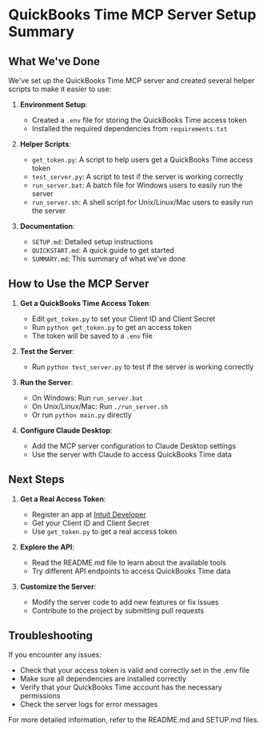 # QuickBooks Time MCP Server Setup Summary

## What We've Done

We've set up the QuickBooks Time MCP server and created several helper scripts to make it easier to use:

1. **Environment Setup**:
   - Created a `.env` file for storing the QuickBooks Time access token
   - Installed the required dependencies from `requirements.txt`

2. **Helper Scripts**:
   - `get_token.py`: A script to help users get a QuickBooks Time access token
   - `test_server.py`: A script to test if the server is working correctly
   - `run_server.bat`: A batch file for Windows users to easily run the server
   - `run_server.sh`: A shell script for Unix/Linux/Mac users to easily run the server

3. **Documentation**:
   - `SETUP.md`: Detailed setup instructions
   - `QUICKSTART.md`: A quick guide to get started
   - `SUMMARY.md`: This summary of what we've done

## How to Use the MCP Server

1. **Get a QuickBooks Time Access Token**:
   - Edit `get_token.py` to set your Client ID and Client Secret
   - Run `python get_token.py` to get an access token
   - The token will be saved to a `.env` file

2. **Test the Server**:
   - Run `python test_server.py` to test if the server is working correctly

3. **Run the Server**:
   - On Windows: Run `run_server.bat`
   - On Unix/Linux/Mac: Run `./run_server.sh`
   - Or run `python main.py` directly

4. **Configure Claude Desktop**:
   - Add the MCP server configuration to Claude Desktop settings
   - Use the server with Claude to access QuickBooks Time data

## Next Steps

1. **Get a Real Access Token**:
   - Register an app at [Intuit Developer](https://developer.intuit.com/)
   - Get your Client ID and Client Secret
   - Use `get_token.py` to get a real access token

2. **Explore the API**:
   - Read the README.md file to learn about the available tools
   - Try different API endpoints to access QuickBooks Time data

3. **Customize the Server**:
   - Modify the server code to add new features or fix issues
   - Contribute to the project by submitting pull requests

## Troubleshooting

If you encounter any issues:

- Check that your access token is valid and correctly set in the .env file
- Make sure all dependencies are installed correctly
- Verify that your QuickBooks Time account has the necessary permissions
- Check the server logs for error messages

For more detailed information, refer to the README.md and SETUP.md files. 